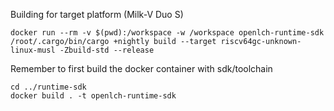 Building for target platform (Milk-V Duo S)

`docker run --rm -v $(pwd):/workspace -w /workspace openlch-runtime-sdk /root/.cargo/bin/cargo +nightly build --target riscv64gc-unknown-linux-musl -Zbuild-std --release`

Remember to first build the docker container with sdk/toolchain

```
cd ../runtime-sdk
docker build . -t openlch-runtime-sdk
```

